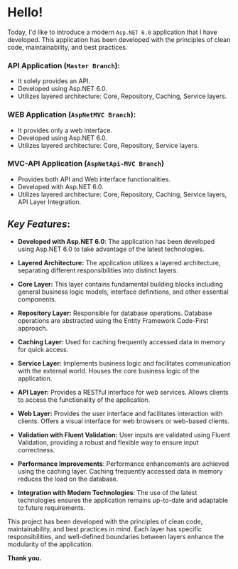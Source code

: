# Hello!

  Today, I'd like to introduce a modern `Asp.NET 6.0` application that I have developed. This application has been developed with the principles of clean code, maintainability, and best practices.

### API Application (`Master Branch`):
+ It solely provides an API.
+ Developed using Asp.NET 6.0.
+ Utilizes layered architecture: Core, Repository, Caching, Service layers.

### WEB Application (`AspNetMVC Branch`):
+ It provides only a web interface.
+ Developed using Asp.NET 6.0.
+ Utilizes layered architecture: Core, Repository, Service layers.

### MVC-API Application (`AspNetApi-MVC Branch`)
+ Provides both API and Web interface functionalities.
+ Developed with Asp.NET 6.0.
+ Utilizes layered architecture: Core, Repository, Caching, Service layers, API Layer Integration.


## ***Key Features***:

+ **Developed with Asp.NET 6.0**: The application has been developed using Asp.NET 6.0 to take advantage of the latest technologies.

+ **Layered Architecture:** The application utilizes a layered architecture, separating different responsibilities into distinct layers.

+ **Core Layer:** This layer contains fundamental building blocks including general business logic models, interface definitions, and other essential components.

+ **Repository Layer:** Responsible for database operations. Database operations are abstracted using the Entity Framework Code-First approach.

+ **Caching Layer:** Used for caching frequently accessed data in memory for quick access.

+ **Service Layer:** Implements business logic and facilitates communication with the external world. Houses the core business logic of the application.

+ **API Layer:** Provides a RESTful interface for web services. Allows clients to access the functionality of the application.

+ **Web Layer:** Provides the user interface and facilitates interaction with clients. Offers a visual interface for web browsers or web-based clients.

+ **Validation with Fluent Validation:** User inputs are validated using Fluent Validation, providing a robust and flexible way to ensure input correctness.

+ **Performance Improvements**: Performance enhancements are achieved using the caching layer. Caching frequently accessed data in memory reduces the load on the database.

+ **Integration with Modern Technologies**: The use of the latest technologies ensures the application remains up-to-date and adaptable to future requirements.

This project has been developed with the principles of clean code, maintainability, and best practices in mind. Each layer has specific responsibilities, and well-defined boundaries between layers enhance the modularity of the application.

**Thank you.**
